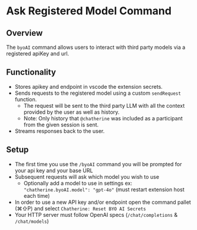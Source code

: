 # Ask Registered Model Command

## Overview
The `byoAI` command allows users to interact with third party models via a registered apiKey and url. 

## Functionality
- Stores apikey and endpoint in vscode the extension secrets.
- Sends requests to the registered model using a custom `sendRequest` function.
  - The request will be sent to the third party LLM with all the context provided by the user as well as history.
  - Note: Only history that `@chatherine` was included as a participant from the given session is sent.
- Streams responses back to the user.

## Setup
- The first time you use the `/byoAI` command you will be prompted for your api key and your base URL
- Subsequent requests will ask which model you wish to use
  - Optionally add a model to use in settings ex: `"chatherine.byoAI.model": "gpt-4o"` (must restart extension host each time)
- In order to use a new API key and/or endpoint open the command pallet (⌘⇧P) and select `Chatherine: Reset BYO AI Secrets`
- Your HTTP server must follow OpenAI specs (`/chat/completions` & `/chat/models`)
